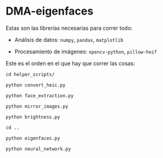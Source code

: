 # DMA-eigenfaces

Estas son las librerías necesarias para correr todo:

* Análisis de datos: `numpy`, `pandas`, `matplotlib`

* Procesamiento de imágenes: `opencv-python`, `pillow-heif`

Este es el orden en el que hay que correr las cosas:

`cd helper_scripts/`

`python convert_heic.py`

`python face_extraction.py`

`python mirror_images.py`

`python brightness.py`

`cd ..`

`python eigenfaces.py`

`python neural_network.py`
